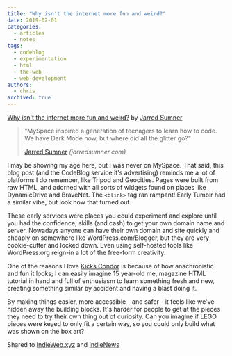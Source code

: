 ```yaml
---
title: "Why isn't the internet more fun and weird?"
date: 2019-02-01
categories:
  - articles
  - notes
tags:
  - codeblog
  - experimentation
  - html
  - the-web
  - web-development
authors:
  - chris
archived: true
---
```


[Why isn't the internet more fun and weird?](https://jarredsumner.com/codeblog/) by [Jarred Sumner](https://jarredsumner.com/)

> “MySpace inspired a generation of teenagers to learn how to code. We have Dark Mode now, but where did all the glitter go?”
>
> [Jarred Sumner](https://jarredsumner.com/) _(jarredsumner.com)_

I may be showing my age here, but I was never on MySpace. That said, this blog post (and the CodeBlog service it's advertising) reminds me a lot of platforms I do remember, like Tripod and Geocities. Pages were built from raw HTML, and adorned with all sorts of widgets found on places like DynamicDrive and BraveNet. The `<blink>` tag ran rampant! Early Tumblr had a similar vibe, but look how that turned out.

These early services were places you could experiment and explore until you had the confidence, skills (and cash) to get your own domain name and server. Nowadays anyone can have their own domain and site quickly and cheaply on somewhere like WordPress.com/Blogger, but they are very cookie-cutter and locked down. Even using self-hosted tools like WordPress.org reign-in a lot of the free-form creativity.

One of the reasons I love [Kicks Condor](https://www.kickscondor.com/) is because of how anachronistic and fun it looks; I can easily imagine 15 year-old me, magazine HTML tutorial in hand and full of enthusiasm to learn something fresh and new, creating something similar by accident and having a blast doing it.

By making things easier, more accessible - and safer - it feels like we've hidden away the building blocks. It's harder for people to get at the pieces they need to try their own thing out of curiosity. Can you imagine if LEGO pieces were keyed to only fit a certain way, so you could only build what was shown on the box art?

Shared to [IndieWeb.xyz](https://indieweb.xyz/en/linking) and [IndieNews](https://news.indieweb.org/en)
